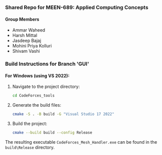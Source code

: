 ### Shared Repo for MEEN-689: Applied Computing Concepts

#### Group Members
- Ammar Waheed
- Harsh Mittal
- Jasdeep Bajaj
- Mohini Priya Kolluri
- Shivam Vashi

### Build Instructions for Branch 'GUI'

#### For Windows (using VS 2022):

1. Navigate to the project directory:
    ```sh
    cd CodeForces_tools
    ```
2. Generate the build files:
    ```sh
    cmake -S . -B build -G "Visual Studio 17 2022"
    ```
3. Build the project:
    ```sh
    cmake --build build --config Release
    ```

The resulting executable `CodeForces_Mesh_Handler.exe` can be found in the `build\Release` directory.